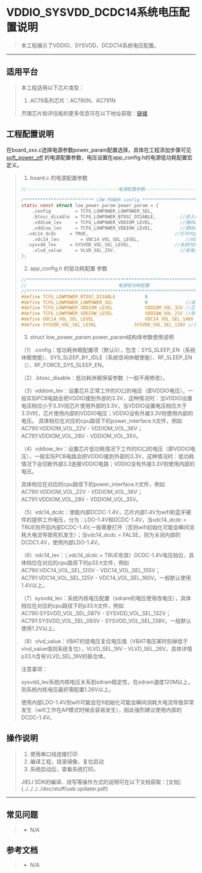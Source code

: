 ﻿#   VDDIO_SYSVDD_DCDC14系统电压配置说明

> 本工程展示了VDDIO、SYSVDD、DCDC14系统电压配置。

---

## 适用平台

> 本工程适用以下芯片类型：
>
> 1. AC79系列芯片：AC790N、AC791N
>
> 杰理芯片和评估板的更多信息可在以下地址获取：[链接](https://shop321455197.taobao.com/?spm=a230r.7195193.1997079397.2.2a6d391d3n5udo)
## 工程配置说明

在board_xxx.c选择电源参数power_param配置选择，具体在工程添加步骤可见 [soft_power_off](..\soft_power_off) 的电源配置参数，电压设置在app_config.h的电源低功耗配置宏定义。

> 1. board.c 的电源配置参数
>
> ```c
> //----------------------------------电源配置参数------------------------------------------//
> 
> /************************** LOW POWER config ****************************/
> static const struct low_power_param power_param = {
>     .config         = TCFG_LOWPOWER_LOWPOWER_SEL,
>     .btosc_disable  = TCFG_LOWPOWER_BTOSC_DISABLE,         //进入低功耗时BTOSC是否保持(不需要需修改)
>     .vddiom_lev     = TCFG_LOWPOWER_VDDIOM_LEVEL,          //强VDDIO等级,可选：2.2V  2.4V  2.6V  2.8V  3.0V  3.2V  3.4V  3.6V
>     .vddiow_lev     = TCFG_LOWPOWER_VDDIOW_LEVEL,          //弱VDDIO等级,可选：2.1V  2.4V  2.8V  3.2V
> 	.vdc14_dcdc 	= TRUE,	   							   //打开内部1.4VDCDC，关闭则用外部
>     .vdc14_lev		= VDC14_VOL_SEL_LEVEL, 				   //VDD1.4V配置
> 	.sysvdd_lev		= SYSVDD_VOL_SEL_LEVEL,				   //系统内核、sdram电压配置
>     .vlvd_value     = VLVD_SEL_25V,                        //低电压复位电压值
> };
> ```
>
> 2. app_config.h 的低功耗配置 参数
>
> ```c
> //*********************************************************************************//
> //                                  电源低功耗配置                                    //
> //*********************************************************************************//
> #define TCFG_LOWPOWER_BTOSC_DISABLE			0
> #define TCFG_LOWPOWER_LOWPOWER_SEL			0              //该宏在睡眠低功耗才用到，此处设置为0
> #define TCFG_LOWPOWER_VDDIOM_LEVEL			VDDIOM_VOL_32V //正常工作的内部vddio电压值，一般使用外部3.3V，内部设置需比外部3.3V小
> #define TCFG_LOWPOWER_VDDIOW_LEVEL			VDDIOW_VOL_21V //软关机或睡眠的内部vddio最低电压值
> #define VDC14_VOL_SEL_LEVEL					VDC14_VOL_SEL_140V //内部的1.4V默认1.4V
> #define SYSVDD_VOL_SEL_LEVEL				SYSVDD_VOL_SEL_126V //系统内核电压，默认1.26V
> 
> ```
>
> 3. struct low_power_param power_param结构体参数使用说明
>
> （1）.config：低功耗休眠配置项（默认0），包含：SYS_SLEEP_EN（系统休眠使能）、SYS_SLEEP_BY_IDLE（系统空闲休眠使能）、RF_SLEEP_EN（）、RF_FORCE_SYS_SLEEP_EN。
>
> （2）.btosc_disable：低功耗休眠保留参数（一般不用修改）。
>
> （3）vddiom_lev：设置芯片正常工作的IO口的电压（即VDDIO电压），一般实际PCB电路会把VDDIO接到外部的3.3V，这种情况时：当VDDIO设置电压档位小于3.3V则芯片使用外部的3.3V，当VDDIO设置电压档位大于3.3V时，芯片使用内部的VDDIO电压；VDDIO没有外接3.3V则使用内部的电压。
> 具体档位在对应的cpu路径下的power_interface.h文件，例如AC790:VDDIOM_VOL_22V - VDDIOM_VOL_36V； AC791:VDDIOM_VOL_28V - VDDIOM_VOL_35V。
>
> （4）vddiow_lev：设置芯片低功耗情况下工作的IO口的电压（即VDDIO电压），一般实际PCB电路会把VDDIO接到外部的3.3V，这种情况时：低功耗情况下会切断外部3.3连接VDDIO电路；VDDIO没有外接3.3V则使用内部的电压。
>
> 具体档位在对应的cpu路径下的power_interface.h文件，例如AC790:VDDIOM_VOL_22V - VDDIOM_VOL_36V； AC791:VDDIOM_VOL_28V - VDDIOM_VOL_35V。
>
> （5）vdc14_dcdc：使能内部DCDC-1.4V，芯片内部1.4V为wifi和蓝牙硬件的提供工作电压，分为：LDO-1.4V和DCDC-1.4V，当vdc14_dcdc 	= TRUE则开启内部DCDC-1.4V,一般需要打开（否则wifi初始化可能会瞬间消耗大电流导致死机发生）；当vdc14_dcdc 	= FALSE，则为关闭内部的DCDC1.4V，使用内部LDO-1.4V。
>
> （6）vdc14_lev：（.vdc14_dcdc = TRUE有效）DCDC-1.4V电压档位，具体档位在对应的cpu路径下的p33.h文件，例如AC790:VDC14_VOL_SEL_120V - VDC14_VOL_SEL_155V； AC791:VDC14_VOL_SEL_125V - VDC14_VOL_SEL_160V。一般默认使用1.4V以上。
>
> （7）sysvdd_lev：系统内核电压配置（sdram的电压使用改电压），具体档位在对应的cpu路径下的p33.h文件，例如AC790:SYSVDD_VOL_SEL_087V - SYSVDD_VOL_SEL_132V； AC791:SYSVDD_VOL_SEL_093V - SYSVDD_VOL_SEL_138V。一般默认使用1.2V以上。
>
> （8）vlvd_value：VBAT的低电压复位电压值（VBAT电压某时刻掉低于vlvd_value值则系统复位），VLVD_SEL_19V - VLVD_SEL_26V，具体详情p33.h含有VLVD_SEL_19V的联合体。
>
> 
>
> 注意事项：
>
> sysvdd_lev系统内核电压关系到sdram稳定性，在sdram速度120M以上，则系统内核电压最好需配置1.26V以上。
>
> 使用内部LDO-1.4V则wifi可能会在fi初始化可能会瞬间消耗大电流导致异常发生（wifi工作在AP模式时候会容易发生），因此强烈建议使用内部的DCDC-1.4V。
## 操作说明

> 1. 使用串口线连接打印
> 2. 编译工程，烧录镜像，复位启动
> 3. 系统启动后，查看系统打印。
>
> JIELI SDK的编译、烧写等操作方式的说明可在以下文档获取：[文档](../../../../doc/stuff/usb updater.pdf)
---

## 常见问题

> * N/A

## 参考文档

> * N/A
